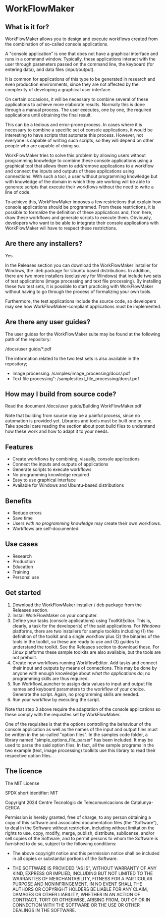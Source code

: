 # WorkFlowMaker

## What is it for?

WorkFlowMaker allows you to design and execute workflows created from the combination of so-called console applications.

A "console application" is one that does not have a graphical interface and runs in a command window. Typically, these applications interact with the user through parameters passed on the command line, the keyboard (for entering data), and data files (input/output).

It is common for applications of this type to be generated in research and even production environments, since they are not affected by the complexity of developing a graphical user interface.

On certain occasions, it will be necessary to combine several of these applications to achieve more elaborate results. Normally this is done through a manual process. The user executes, one by one, the required applications until obtaining the final result.

This can be a tedious and error-prone process. In cases where it is necessary to combine a specific set of console applications, it would be interesting to have scripts that automate this process. However, not everyone is capable of writing such scripts, so they will depend on other people who are capable of doing so.

WorkFlowMaker tries to solve this problem by allowing users without programming knowledge to combine these console applications using a graphical tool that allows them to add/remove applications to a workflow and connect the inputs and outputs of these applications using connections. With such a tool, a user without programming knowledge but with knowledge of the domain in which they are working will be able to generate scripts that execute their workflows without the need to write a line of code.

To achieve this, WorkFlowMaker imposes a few restrictions that explain how console applications should be programmed. From these restrictions, it is possible to formalize the definition of these applications and, from here, draw these workflows and generate scripts to execute them. Obviously, developers who want to be able to integrate their console applications with WorkFlowMaker will have to respect these restrictions.


## Are there any installers?

Yes.

In the Releases section you can download the WorkFlowMaker installer for Windows, the .deb package for Ubuntu based distributions. In addition, there are two more installers (exclusively for Windows) that include two sets of test applications (image processing and text file processing). By installing these two test sets, it is possible to start practicing with WorkFlowMaker without having to go through the process of formalizing your own tools.

Furthermore, the test applications include the source code, so developers may see how WorkFlowMaker-compliant applications must be implemented.

## Are there any user guides?

The user guides for the WorkFlowMaker suite may be found at the following path of the repository:

/docs/user guide/*.pdf


The information related to the two test sets is also available in the repository;

* Image processing: /samples/image_processing/docs/.pdf
* Text file processing": /samples/text_file_processing/docs/.pdf

## How may I build from source code?

Read the document /docs/user guide/Building WorkFlowMaker.pdf

Note that building from source may be a painful process, since no automation is provided yet. Libraries and tools must be built one by one. Take special care reading the section about post build files to understand how these work and how to adapt it to your needs.

## Features

* Create workflows by combining, visually, console applications 
* Connect the inputs and outputs of applications 
* Generate scripts to execute workflows 
* No programming knowledge required 
* Easy to use graphical interface 
* Available for Windows and Ubuntu-based distributions

## Benefits

* Reduce errors 
* Save time
* Users _with no programming knowledge_ may create their own workflows.
* Workflows are self-documented.

## Use cases

* Research 
* Production 
* Education 
* Training 
* Personal use

## Get started

1. Download the WorkFlowMaker installer / deb package from the Releases section. 
2. Install WorkFlowMaker on your computer. 
3. Define your tasks (console applications) using ToolKitEditor. This is, clearly, a task for the developer(s) of the said applications. For *Windows* platforms, there are two installers for sample toolkits including (1) the definition of the toolkit and a single workflow plus (2) the binaries of the tools in the toolkit, so these are ready to use and (3) guides to understand the toolkit. See the Releases section to download these. For *Linux* platforms these sample toolkits are also available, but the tools are not prebuilt.
4. Create new workflows running WorkflowEditor. Add tasks and connect their input and outputs by means of connections. This may be done by anyone with enough knowledge about _what the applications do_; no programming skills are thus required.
5. Run WorkflowLauncher to assign data values to input and output file names and keyboard parameters to the workflow of your choice. Generate the script. Again, no programming skills are needed.
6. Run your workflow by executing the script.

Note that step 3 above require the adaptation of the console applications so these comply with the requisites set by WorkFlowMaker.

One of the requisites is that the options controlling the behaviour of the console application as well as the names of the input and output files must be written in the so-called "option files". In the samples code folder, a library named "simple_options_file_parser" has been included. It may be used to parse the said option files. In fact, all the sample programs in the two example (text, image processing) toolkits use this library to read their respective option files.


## The licence

The MIT License

SPDX short identifier: MIT

Copyright 2024 Centre Tecnològic de Telecomunicacions de Catalunya-CERCA

Permission is hereby granted, free of charge, to any person obtaining a copy of this software and associated documentation files (the "Software"), to deal in the Software without restriction, including without limitation the rights to use, copy, modify, merge, publish, distribute, sublicense, and/or sell copies of the Software, and to permit persons to whom the Software is furnished to do so, subject to the following conditions:

* The above copyright notice and this permission notice shall be included in all copies or substantial portions of the Software.

* THE SOFTWARE IS PROVIDED "AS IS", WITHOUT WARRANTY OF ANY KIND, EXPRESS OR IMPLIED, INCLUDING BUT NOT LIMITED TO THE WARRANTIES OF MERCHANTABILITY, FITNESS FOR A PARTICULAR PURPOSE AND NONINFRINGEMENT. IN NO EVENT SHALL THE AUTHORS OR COPYRIGHT HOLDERS BE LIABLE FOR ANY CLAIM, DAMAGES OR OTHER LIABILITY, WHETHER IN AN ACTION OF CONTRACT, TORT OR OTHERWISE, ARISING FROM, OUT OF OR IN CONNECTION WITH THE SOFTWARE OR THE USE OR OTHER DEALINGS IN THE SOFTWARE.
